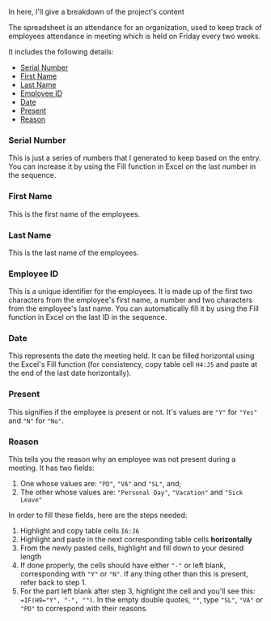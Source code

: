 In here, I'll give a breakdown of the project's content 

The spreadsheet is an attendance for an organization, used to keep track of employees attendance in meeting which is held on Friday every two weeks.

It includes the following details:
- [Serial Number](#serial-number)
- [First Name](#first-name)
- [Last Name](#last-name)
- [Employee ID](#employee-id)
- [Date](#date)
- [Present](#present)
- [Reason](#reason)

### Serial Number

This is just a series of numbers that I generated to keep based on the entry. You can increase it by using the Fill function in Excel on the last number in the sequence.

### First Name

This is the first name of the employees.

### Last Name

This is the last name of the employees.

### Employee ID

This is a unique identifier for the employees. It is made up of the first two characters from the employee's first name, a number and two characters from the employee's last name. You can automatically fill it by using the Fill function in Excel on the last ID in the sequence.

### Date

This represents the date the meeting held. It can be filled horizontal using the Excel's Fill function (for consistency, copy table cell `H4:J5` and paste at the end of the last date horizontally).

### Present

This signifies if the employee is present or not. It's values are `"Y"` for `"Yes"` and `"N"` for `"No"`.

### Reason

This tells you the reason why an employee was not present during a meeting.
It has two fields:

1. One whose values are: `"PD"`, `"VA"` and `"SL"`, and;
2. The other whose values are: `"Personal Day"`, `"Vacation"` and `"Sick Leave"`

In order to fill these fields, here are the steps needed:
1. Highlight and copy table cells `I6:J6`
2. Highlight and paste in the next corresponding table cells **horizontally**
3. From the newly pasted cells, highlight and fill down to your desired length
4. If done properly, the cells should have either `"-"` or left blank, corresponding with `"Y"` or `"N"`. If any thing other than this is present, refer back to step 1.
5. For the part left blank after step 3, highlight the cell and you'll see this: `=IF(H9="Y", "-", "")`. In the empty double quotes, `""`, type `"SL"`, `"VA"` or `"PD"` to correspond with their reasons.
